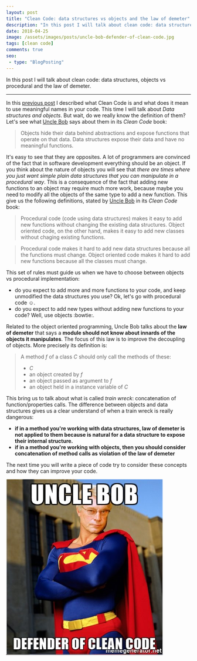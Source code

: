 ```yaml
---
layout: post
title: "Clean Code: data structures vs objects and the law of demeter"
description: "In this post I will talk about clean code: data structures, objects vs procedural and the law of demeter."
date: 2018-04-25
image: /assets/images/posts/uncle-bob-defender-of-clean-code.jpg
tags: [clean code]
comments: true
seo:
 - type: "BlogPosting"
---
```


In this post I will talk about clean code: data structures, objects vs procedural and the law of demeter.

---

In this [previous post](/2017/09/11/clean-code-meaningful-names.html "clean code meaningful names") I described what
Clean Code is and what does it mean to use
meaningful names in your code.
This time I will talk about *Data structures and objects*.
But wait, do we really know the definition of them? Let's see what [Uncle Bob](https://en.wikipedia.org/wiki/Robert_Cecil_Martin "Robert Cecil Martin") says about them in its *Clean Code* book:

>Objects hide their data behind abstractions and expose functions that operate on that data. Data structures expose
their data and have no meaningful functions.

It's easy to see that they are opposites. A lot of programmers are convinced of the fact that in software development
everything should be an object. If you think about the nature of objects you will see that *there are times where you
just want simple plain data structures that you can manipulate in a procedural way*. This is a consequence of the
fact that
adding new functions to an object may require much more work, because maybe you need to modify all the objects of the
same type to add a new function.
This give us the following definitions, stated by [Uncle Bob](https://en.wikipedia.org/wiki/Robert_Cecil_Martin
"Robert Cecil Martin") in its *Clean Code* book:

>Procedural code (code using data structures) makes it easy to add new functions without changing the existing data
structures. Object oriented code, on the other hand, makes it easy to add new classes without chaging existing functions.

>Procedural code makes it hard to add new data structures because all the functions must change. Object oriented code
 makes it hard to add new functions because all the classes must change.

This set of rules must guide us when we have to choose between objects vs procedural implementation:

* do you expect to add more and more functions to your code, and keep unmodified the data structures you use? Ok,
let's go with procedural code :relaxed:.
* do you expect to add new types without adding new functions to your code? Well, use objects :bowtie:.

Related to the object oriented programming, Uncle Bob talks about the **law of demeter** that says a
**module should not know about innards of the objects it manipulates**. The focus of this law is to improve the decoupling of
objects. More precisely its definition is:

>A method *f* of a class *C* should only call the methods of these:
>
> * *C*
> * an object created by *f*
> * an object passed as argument to *f*
> * an object held in a instance variable of *C*

This bring us to talk about what is called *train wreck*: concatenation of function/properties calls. The
difference between objects and data structures gives us a clear understand of when a train wreck is really dangerous:

* **if in a method you're working with data structures, law of demeter is not applied to them because is natural for a
data structure to expose their internal structure.**
* **if in a method you're working with objects, then you should consider concatenation of method calls as violation of
the law of demeter**

The next time you will write a piece of code try to consider these concepts and how they can improve your code.

![Clean code uncle bob superman](/assets/images/posts/uncle-bob-defender-of-clean-code.jpg "Clean code uncle bob superman")
